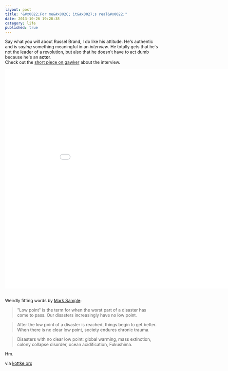 ```yaml
---
layout: post
title: "&#x0022;For me&#x002C; it&#x0027;s real&#x0022;"
date: 2013-10-26 19:20:38
category: life
published: true
---
```


Say what you will about Russel Brand, I do like his attitude. He's authentic and is *saying* something meaningful in an *interview*. He totally gets that he's not the leader of a revolution, but also that he doesn't have to act dumb because he's an **actor**.  
Check out the [short piece on gawker](http://gawker.com/russell-brand-may-have-started-a-revolution-last-night-1451318185) about the interview.

<div class="videoWrapper-16-9"><iframe width="960" height="720" src="//www.youtube-nocookie.com/embed/3YR4CseY9pk?rel=0" frameborder="0" allowfullscreen></iframe></div>

<br>

Weirdly fitting words by [Mark Sample](https://twitter.com/samplereality):

> "Low point" is the term for when the worst part of a disaster has come to pass. Our disasters increasingly have no low point.

> After the low point of a disaster is reached, things begin to get better. When there is no clear low point, society endures chronic trauma.

> Disasters with no clear low point: global warming, mass extinction, colony collapse disorder, ocean acidification, Fukushima.

Hm.

via [kottke.org](http://kottke.org/13/10/cdc-official-weve-reached-the-end-of-antibiotics)